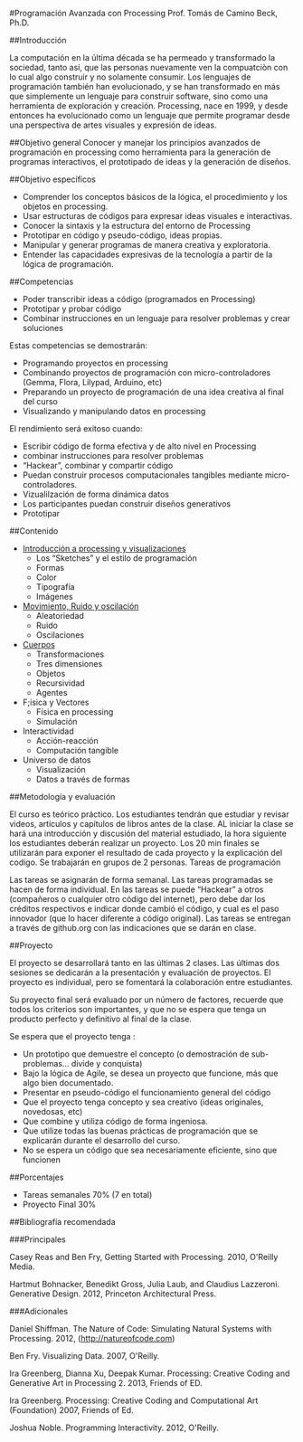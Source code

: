 #Programación Avanzada con Processing
Prof. Tomás de Camino Beck, Ph.D.


##Introducción

La computación en la última década se ha permeado y transformado la sociedad, tanto así, que las personas nuevamente ven la compuatciòn con lo cual algo construir y no solamente consumir.  Los lenguajes de programación también han evolucionado, y se han transformado en más que simplemente un lenguaje para construir software, sino como una herramienta de exploración y creación.  Processing,  nace en 1999, y desde entonces ha evolucionado como un lenguaje que permite programar desde una perspectiva de artes visuales y expresión de ideas.  

##Objetivo general
Conocer y manejar los principios avanzados de programación en processing como herramienta para la generación de programas interactivos, el prototipado de ideas y la generación de diseños.

##Objetivo específicos
* Comprender los conceptos básicos de la lógica, el procedimiento y los objetos en processing.
* Usar estructuras de códigos para expresar ideas visuales e interactivas.
* Conocer la sintaxis y la estructura del entorno de Processing
* Prototipar en código y pseudo-código, ideas propias.
* Manipular y generar programas de manera creativa y exploratoria. 
* Entender las capacidades expresivas de la tecnología a partir de la lógica de programación.


##Competencias

* Poder transcribir ideas a código (programados en Processing)
* Prototipar y probar código
* Combinar instrucciones en un lenguaje para resolver problemas y crear soluciones

Estas competencias se demostrarán:

* Programando proyectos en processing
* Combinando proyectos de programación con micro-controladores (Gemma, Flora, Lilypad, Arduino, etc)
* Preparando un proyecto de programación de una idea creativa  al final del curso
* Visualizando y manipulando datos en processing

El rendimiento será exitoso cuando:

* Escribir código de forma efectiva y de alto nivel en Processing
* combinar instrucciones para resolver problemas
* “Hackear”, combinar y compartir código
* Puedan construir procesos computacionales tangibles mediante micro-controladores.
* Vizualilzación de forma dinámica datos
* Los participantes puedan construir diseños generativos
* Prototipar

##Contenido
 	 	
* [Introducción a processing y visualizaciones](https://github.com/ProcessingTEC/Sketches-y-Dibujos)
  * Los “Sketches” y el estilo de programación
  * Formas
  * Color
  * Tipografía
  * Imágenes
* [Movimiento, Ruido y oscilación](https://github.com/ProcessingTEC/Movimiento)
  * Aleatoriedad
  * Ruido
  * Oscilaciones
* [Cuerpos](https://github.com/ProcessingTEC/Cuerpos)
  * Transformaciones
  * Tres dimensiones
  * Objetos
  * Recursividad
  * Agentes
* F;isica y Vectores
  * Física en processing
  * Simulación
* Interactividad
  * Acción-reacción
  * Computación tangible
* Universo de datos
  * Visualización
  * Datos a través de formas

##Metodología y evaluación

El curso es teórico práctico. Los estudiantes tendrán que estudiar y revisar videos, artículos y capítulos de libros antes de la clase. AL iniciar la clase se hará una introducción y discusión del material estudiado, la hora siguiente  los estudiantes deberán realizar un proyecto. Los 20 min finales se utilizarán para exponer el resultado de cada proyecto y la explicación del codigo. Se trabajarán en grupos de 2 personas.
Tareas de programación

Las tareas se asignarán de forma semanal.  Las tareas programadas se hacen de forma individual.  En las tareas se puede “Hackear” a otros (compañeros o cualquier otro código del internet), pero debe dar los créditos respectivos e indicar donde cambió el código, y cual es el paso innovador (que lo hacer diferente a código original). Las tareas se entregan a través de github.org con las indicaciones que se darán en clase.

##Proyecto

El proyecto se desarrollará tanto en las últimas 2 clases. Las últimas dos sesiones se dedicarán a la presentación y evaluación de proyectos. El proyecto es individual, pero se fomentará la colaboración entre estudiantes. 

Su proyecto final será evaluado por un número de factores, recuerde que todos los criterios son importantes, y que no se espera que tenga un producto perfecto y definitivo al final de la clase.  

Se espera que el proyecto tenga :
* Un prototipo que demuestre el concepto (o demostración de sub-problemas… divide y conquista)
* Bajo la lógica de Agile, se desea un proyecto que funcione, más que algo bien documentado.
* Presentar en pseudo-código el funcionamiento general del código
* Que el proyecto tenga concepto y sea creativo (ideas originales, novedosas, etc)
* Que combine y utiliza código de forma ingeniosa.
* Que utilize todas las buenas prácticas de programación que se explicarán durante el desarrollo del curso.
* No se espera un código que sea necesariamente eficiente, sino que funcionen

##Porcentajes

* Tareas semanales 70% (7 en total)
* Proyecto Final 30%

##Bibliografía recomendada

###Principales

Casey Reas and Ben Fry, Getting Started with Processing. 2010, O'Reilly Media.

Hartmut Bohnacker, Benedikt Gross, Julia Laub, and Claudius Lazzeroni. Generative Design.  2012, Princeton Architectural Press.


###Adicionales

Daniel Shiffman. The Nature of Code: Simulating Natural Systems with Processing.  2012, (http://natureofcode.com)

Ben Fry. Visualizing Data.  2007, O'Reilly.

Ira Greenberg, Dianna Xu, Deepak Kumar. Processing: Creative Coding and Generative Art in Processing 2. 2013, Friends of ED.

Ira Greenberg. Processing: Creative Coding and Computational Art (Foundation) 2007, Friends of Ed.

Joshua Noble. Programming Interactivity. 2012, O'Reilly.



